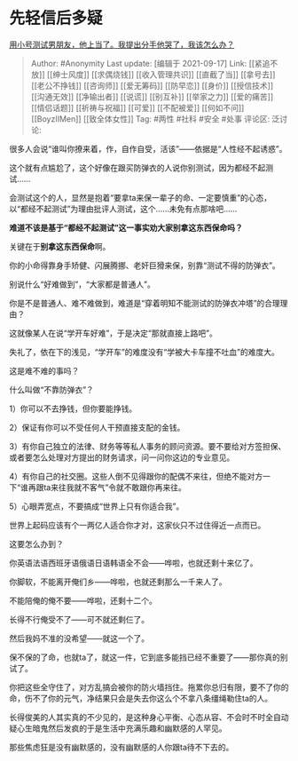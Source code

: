 # 先轻信后多疑
[用小号测试男朋友，他上当了。我提出分手他哭了，我该怎么办？](https://www.zhihu.com/question/351858266/answer/2126056591)

> Author: #Anonymity
> Last update: [编辑于 2021-09-17]
> Link: [[紧追不放]] [[绅士风度]] [[求偶烧钱]] [[收入管理共识]] [[直截了当]] [[拿号去]] [[老公不挣钱]] [[咨询师]] [[爱无筹码]] [[防早恋]] [[身价]] [[授信技术]] [[沟通无效]] [[净输出者]] [[说谎]] [[别互补]] [[举家之力]] [[爱的痛苦]] [[情侣话题]] [[祈祷与祝福]] [[可爱]] [[不配被爱]] [[何如不问]] [[BoyzIIMen]] [[致全体女性]]
> Tag: #两性 #社科 #安全 #处事
> 评论区:
> 泛讨论:

很多人会说“谁叫你撩来着，作，自作自受，活该”——依据是“人性经不起诱惑”。

这个就有点尴尬了，这个好像在跟买防弹衣的人说你别测试，因为都经不起测试……

会测试这个的人，显然是抱着“要拿ta来保一辈子的命、一定要慎重”的心态，以“都经不起测试”为理由批评人测试，这个……未免有点那啥吧……

**难道不该是基于“都经不起测试”这一事实劝大家别拿这东西保命吗？**

关键在于**别拿这东西保命**啊。

你的小命得靠身手矫健、闪展腾挪、老奸巨猾来保，别靠“测试不得的防弹衣”。

别说什么“好难做到”，“大家都是普通人”。

你是不是普通人、难不难做到，难道是“穿着明知不能测试的防弹衣冲塔”的合理理由？

这就像某人在说“学开车好难”，于是决定“那就直接上路吧”。

失礼了，依在下的浅见，“学开车”的难度没有“学被大卡车撞不吐血”的难度大。

这是难不难的事吗？

什么叫做“不靠防弹衣”？

1）你可以不去挣钱，但你要能挣钱。

2）保证有你可以不受任何人干预直接支配的金钱。

3）有你自己独立的法律、财务等等私人事务的顾问资源。要不要给对方签担保、或者要怎么处理对方提出的财务请求，问一问你这边的专业意见。

4）有你自己的社交圈。这些人倒不见得跟你的配偶不来往，但绝不能对方一下“谁再跟ta来往我就不客气”令就不敢跟你再来往。

5）心眼弄宽点，不要搞成“世界上只有你适合我”。

世界上起码应该有个一两亿人适合你才对，这家伙只不过住得近一点而已。

这要怎么办到？

你英语法语西班牙语俄语日语韩语全不会——哗啦，也就还剩十来亿了。

你脚软，不能离开俺们乡——哗啦，也就还剩那么一千来人了。

不能陪俺的俺不要——哗啦，还剩十二个。

长得不行俺受不了——可不就还剩仨了。

然后我妈不准的没希望——就这一个了。

保不保的了命，也就ta了，就这一件，它到底多能挡已经不重要了——那你真的别试了。

你把这些全守住了，对方乱搞会被你的防火墙挡住。拖累你总归有限，要不了你的命，伤不了你的元气，净结果只会是失去你这么个不拿八条缰绳勒住ta的人。

长得俊美的人其实真的不少见的，是这种身心平衡、心态从容、不会时不时全自动疑心生暗鬼然后发疯的于是生活中充满乐趣和幽默感的人罕见。

那些焦虑狂是没有幽默感的，没有幽默感的人你跟ta待不下去的。
